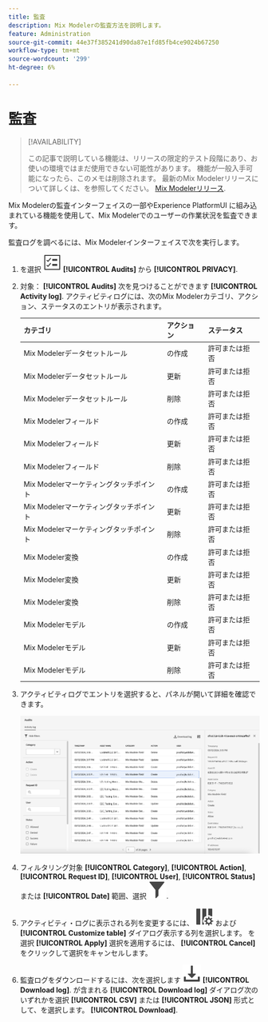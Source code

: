 ```yaml
---
title: 監査
description: Mix Modelerの監査方法を説明します。
feature: Administration
source-git-commit: 44e37f385241d90da87e1fd85fb4ce9024b67250
workflow-type: tm+mt
source-wordcount: '299'
ht-degree: 6%

---
```


# 監査

>[!AVAILABILITY]
>
>この記事で説明している機能は、リリースの限定的テスト段階にあり、お使いの環境ではまだ使用できない可能性があります。 機能が一般入手可能になったら、このメモは削除されます。 最新のMix Modelerリリースについて詳しくは、を参照してください。 [Mix Modelerリリース](/help/releases/latest.md).

Mix Modelerの監査インターフェイスの一部やExperience PlatformUI に組み込まれている機能を使用して、Mix Modelerでのユーザーの作業状況を監査できます。

監査ログを調べるには、Mix Modelerインターフェイスで次を実行します。

1. を選択 ![タスクリスト](../assets/icons/TaskList.svg) **[!UICONTROL Audits]** から **[!UICONTROL PRIVACY]**.

1. 対象： **[!UICONTROL Audits]** 次を見つけることができます **[!UICONTROL Activity log]**. アクティビティログには、次のMix Modelerカテゴリ、アクション、ステータスのエントリが表示されます。

   | カテゴリ | アクション | ステータス |
   |---|---|---|
   | Mix Modelerデータセットルール |  の作成 | 許可または拒否 |
   | Mix Modelerデータセットルール | 更新 | 許可または拒否 |
   | Mix Modelerデータセットルール | 削除 | 許可または拒否 |
   | Mix Modelerフィールド |  の作成 | 許可または拒否 |
   | Mix Modelerフィールド | 更新 | 許可または拒否 |
   | Mix Modelerフィールド | 削除 | 許可または拒否 |
   | Mix Modelerマーケティングタッチポイント |  の作成 | 許可または拒否 |
   | Mix Modelerマーケティングタッチポイント | 更新 | 許可または拒否 |
   | Mix Modelerマーケティングタッチポイント | 削除 | 許可または拒否 |
   | Mix Modeler変換 |  の作成 | 許可または拒否 |
   | Mix Modeler変換 | 更新 | 許可または拒否 |
   | Mix Modeler変換 | 削除 | 許可または拒否 |
   | Mix Modelerモデル |  の作成 | 許可または拒否 |
   | Mix Modelerモデル | 更新 | 許可または拒否 |
   | Mix Modelerモデル | 削除 | 許可または拒否 |

1. アクティビティログでエントリを選択すると、パネルが開いて詳細を確認できます。

   ![Mix Modeler監査](../assets/mix-modeler-audit.png)

1. フィルタリング対象 **[!UICONTROL Category]**, **[!UICONTROL Action]**, **[!UICONTROL Request ID]**, **[!UICONTROL User]**, **[!UICONTROL Status]** または **[!UICONTROL Date]** 範囲、選択 ![フィルター](../assets/icons/Filter.svg).

1. アクティビティ・ログに表示される列を変更するには、 ![列](../assets/icons/ColumnSetting.svg) および **[!UICONTROL Customize table]** ダイアログ表示する列を選択します。 を選択 **[!UICONTROL Apply]** 選択を適用するには、 **[!UICONTROL Cancel]** をクリックして選択をキャンセルします。

1. 監査ログをダウンロードするには、次を選択します ![Download](../assets/icons/Download.svg) **[!UICONTROL Download log]**. が含まれる **[!UICONTROL Download log]** ダイアログ次のいずれかを選択 **[!UICONTROL CSV]** または **[!UICONTROL JSON]** 形式として、を選択します。 **[!UICONTROL Download]**.
